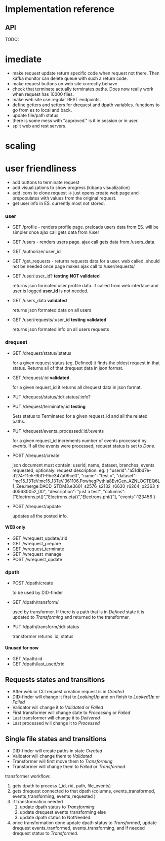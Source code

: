 # Implementation reference

## API

TODO: 

# imediate

* make request update return specific code when request not there. Then kafka monitor can delete queue with such a return code. 
* make request buttons on web site correctly behave 
* check that terminate actually terminates paths. Does now really work when request has 10000 files.
* make web site use regular REST endpoints.
* define getters and setters for drequest and dpath variables. functions to go from es to local and back. 
* update file/path status
* there is some mess with "approved." is it in session or in user.
* split web and rest servers.

# scaling

# user friendliness

* add buttons to terminate request
* add visualizations to show progress (kibana visualization)
* add icons to clone request -> just opens create web page and prepopulates with values from the original request.
* get user info in ES. currently most not stored.

### user

* GET /profile - renders profile page. preloads users data from ES. will be simpler once ajax call gets data from /user
* GET /users - renders users page. ajax call gets data from /users_data.

* GET /authorize/:user_id
* GET /get_requests - returns requests data for a user. web called. should not be needed once page makes ajax call to /user/requests/


* GET /user/:user_id?  __testing__ __NOT validated__
        
    returns json formated user profile data. if called from web interface and user is logged __user_id__ is not needed.

* GET /users_data  __validated__

    returns json formated data on all users

* GET /user/requests/:user_id __testing__  __validated__
    
    returns json formated info on all users requests

### drequest

* GET /drequest/status/:status

    for a given request status (eg. Defined) it finds the oldest request in that status. Returns all of that drequest data in json format. 

* GET /drequest/:id __validated__

    for a given request_id it returns all drequest data in json format. 

* PUT /drequest/status/:id/:status/:info?

* PUT /drequest/terminate/:id __testing__

    Sets status to Terminated for a given request_id and all the related paths.

* PUT /drequest/events_processed/:id/:events

    for a given request_id increments number of events processed by _events_. If all the events were processed, request status is set to _Done_.

* POST /drequest/create

    json document must contain: userid, name, dataset, branches, events requested, optionaly: request description.
    eg.
    {
        "userid":"a51dbd7e-d274-11e5-9b11-9be347a09ce0",
        "name": "test x",
        "dataset": "mc15_13TeV:mc15_13TeV.361106.PowhegPythia8EvtGen_AZNLOCTEQ6L1_Zee.merge.DAOD_STDM3.e3601_s2576_s2132_r6630_r6264_p2363_tid05630052_00",
        "description": "just a test",
        "columns":["Electrons.pt()","Electrons.eta()","Electrons.phi()"],
        "events":123456
    }

* POST /drequest/update

    updates all the posted info.

#### WEB only
* GET /wrequest_update/:rid 
* GET /wrequest_prepare
* GET /wrequest_terminate
* GET /wrequest_manage
* POST /wrequest_update

### dpath

* POST /dpath/create

    to be used by DID-finder

* GET /dpath/transform/

    used by transformer. If there is a path that is in _Defined_ state it is updated to _Transforming_ and returned to the transformer.

* PUT /dpath/transform/:id/:status

    transformer returns :id, status

#### Unused for now
* GET /dpath/:id
* GET /dpath/last_used/:rid

## Requests states and transitions

* After web or CLI request creation request is in *Created*
* DID-finder will change it first to *LookingUp* and on finish to *LookedUp* or *Failed*
* Validator will change it to *Validated* or *Failed*
* First transformer will change state to *Processing* or *Failed*
* Last transformer will change it to *Delivered*
* Last processed will change it to *Processed*


## Single file states and transitions

* DID-finder will create paths in state *Created*
* Validator will change them to *Validated*
* Transformer will first move them to *Transforming*
* Transformer will change them to *Failed* or *Transformed*



transformer workflow:

1. gets dpath to process (_id, rid, path, file_events)
1. gets drequest connected to that dpath (columns, events_transformed, events_transforming, events_requested )
1. if transformation needed 
    1. update dpath status to _Transforming_
    1. update drequest events_transforming
    else
    1. update dpath status to NotNeeded
1. once transformation done update dpath status to _Transformed_, update drequest events_tranformed, events_transforming, and if needed drequest status to _Transformed_.
